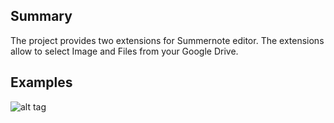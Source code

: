 ## Summary

The project provides two extensions for Summernote editor. The extensions allow to select Image and Files from your Google Drive.

## Examples

![alt tag](https://rawgit.com/simonetallevi/summernote-ext-google/master/doc/esempio.PNG)
